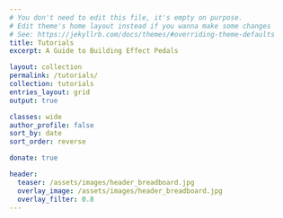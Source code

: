 ```yaml
---
# You don't need to edit this file, it's empty on purpose.
# Edit theme's home layout instead if you wanna make some changes
# See: https://jekyllrb.com/docs/themes/#overriding-theme-defaults
title: Tutorials
excerpt: A Guide to Building Effect Pedals

layout: collection
permalink: /tutorials/
collection: tutorials
entries_layout: grid
output: true

classes: wide
author_profile: false
sort_by: date
sort_order: reverse

donate: true

header:
  teaser: /assets/images/header_breadboard.jpg
  overlay_image: /assets/images/header_breadboard.jpg
  overlay_filter: 0.8
---
```

